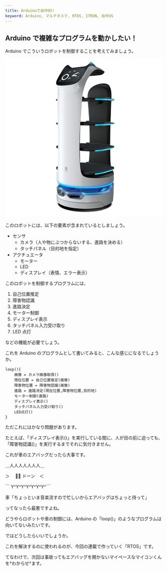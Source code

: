 ```yaml
---
title: Arduinoで自作OS!
keyword: Arduino, マルチタスク, RTOS, ITRON, 自作OS
---
```


## Arduino で複雑なプログラムを動かしたい！

Arduino でこういうロボットを制御することを考えてみましょう。

![](img/bellabot_thumb.jpg)

このロボットには、以下の要素が含まれているとしましょう。

- センサ
  - カメラ（人や物にぶつからないする、進路を決める）
  - タッチパネル（目的地を指定）
- アクチュエータ
  - モーター
  - LED
  - ディスプレイ（表情、エラー表示）

このロボットを制御するプログラムには、

1. 自己位置推定
2. 障害物認識
3. 進路決定
4. モーター制御
5. ディスプレイ表示
6. タッチパネル入力受け取り
7. LED 点灯

などの機能が必要でしょう。

これを Arduino のプログラムとして書いてみると、こんな感じになるでしょうか。

```C:
loop(){
    画像 = カメラ画像取得()
    現在位置 = 自己位置推定(画像)
    障害物位置 = 障害物認識(画像)
    進路 = 進路決定(現在位置,障害物位置,目的地)
    モーター制御(進路)
    ディスプレイ表示()
    タッチパネル入力受け取り()
    LED点灯()
}
```

ただこれにはかなり問題があります。

たとえば、「ディスプレイ表示()」を実行している間に、人が目の前に迫っても、「障害物認識()」を実行するまでそれに気付きません。

これが車のエアバッグだったら大事です。

＿人人人人人人人＿

＞　 🚙🚙 ドーン　＜

￣ Y^Y^Y^Y^Y^Y^Y^￣

車「ちょっといま音楽流すので忙しいからエアバッグはちょっと待って」

ってなったら最悪ですよね。

どうやらロボットや車の制御には、Arduino の「loop()」のようなプログラムは向いてないみたいです。

ではどうしたらいいでしょうか。

これを解決するのに使われるのが、今回の連載で作っていく「RTOS」です。

てなわけで、次回は事故ってもエアバッグを開かないマイペースなマイコンくんを†わからせ†ます。

